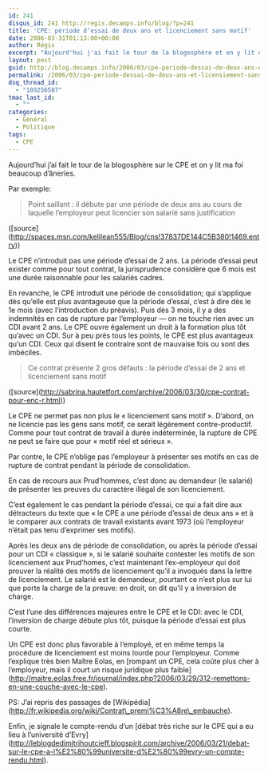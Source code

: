 ```yaml
---
id: 241
disqus_id: 241 http://regis.decamps.info/blog/?p=241
title: 'CPE: période d’essai de deux ans et licenciement sans motif'
date: 2006-03-31T01:13:00+00:00
author: Régis
excerpt: "Aujourd'hui j'ai fait le tour de la blogosphère et on y lit des âneries"
layout: post
guid: http://blog.decamps.info/2006/03/cpe-periode-dessai-de-deux-ans-et-licensiement-sans-motif/
permalink: /2006/03/cpe-periode-dessai-de-deux-ans-et-licensiement-sans-motif/
dsq_thread_id:
  - "189256587"
tmac_last_id:
  - ""
categories:
  - Général
  - Politique
tags:
  - CPE
---
```

Aujourd’hui j’ai fait le tour de la blogosphère sur le CPE et on y lit ma foi beaucoup d’âneries.

Par exemple:

> Point saillant : il débute par une période de deux ans au cours de laquelle l&#8217;employeur peut licencier son salarié sans justification

(\[source\](http://spaces.msn.com/kelilean555/Blog/cns!37837DE144C5B380!1469.entry))

Le CPE n’introduit pas une période d’essai de 2 ans. La période d’essai peut exister comme pour tout contrat, la jurisprudence considère que 6 mois est une durée raisonnable pour les salariés cadres.

En revanche, le CPE introduit une période de consolidation; qui s’applique dès qu’elle est plus avantageuse que la période d’essai, c’est à dire dès le 1e mois (avec l’introduction du préavis). Puis dès 3 mois, il y a des indemnités en cas de rupture par l&#8217;employeur &#8212; on ne touche rien avec un CDI avant 2 ans. Le CPE ouvre également un droit à la formation plus tôt qu’avec un CDI. Sur à peu près tous les points, le CPE est plus avantageux qu’un CDI. Ceux qui disent le contraire sont de mauvaise fois ou sont des imbéciles.

> Ce contrat présente 2 gros défauts : la période d’essai de 2 ans et licenciement sans motif 

(\[source\](http://sabrina.hautetfort.com/archive/2006/03/30/cpe-contrat-pour-enc-r.html))

Le CPE ne permet pas non plus le « licenciement sans motif ». D’abord, on ne licencie pas les gens sans motif, ce serait légèrement contre-productif. Comme pour tout contrat de travail à durée indéterminée, la rupture de CPE ne peut se faire que pour « motif réel et sérieux ».

Par contre, le CPE n’oblige pas l&#8217;employeur à présenter ses motifs en cas de rupture de contrat pendant la période de consolidation.
  
En cas de recours aux Prud’hommes, c’est donc au demandeur (le salarié) de présenter les preuves du caractère illégal de son licenciement.
  
C’est également le cas pendant la période d’essai, ce qui a fait dire aux détracteurs du texte que « le CPE a une période d’essai de deux ans » et à le comparer aux contrats de travail existants avant 1973 (où l&#8217;employeur n’était pas tenu d’exprimer ses motifs).

Après les deux ans de période de consolidation, ou après la période d’essai pour un CDI « classique », si le salarié souhaite contester les motifs de son licenciement aux Prud’homes, c’est maintenant l’ex-employeur qui doit prouver la réalité des motifs de licenciement qu’il a invoqués dans la lettre de licenciement. Le salarié est le demandeur, pourtant ce n’est plus sur lui que porte la charge de la preuve: en droit, on dit qu’il y a inversion de charge. 

C’est l’une des différences majeures entre le CPE et le CDI: avec le CDI, l’inversion de charge débute plus tôt, puisque la période d’essai est plus courte. 

Un CPE est donc plus favorable à l&#8217;employé, et en même temps la procédure de licenciement est moins lourde pour l&#8217;employeur. Comme l’explique très bien Maître Eolas, en \[rompant un CPE, cela coûte plus cher à l&#8217;employeur, mais il court un risque juridique plus faible\](http://maitre.eolas.free.fr/journal/index.php?2006/03/29/312-remettons-en-une-couche-avec-le-cpe).

PS: J’ai repris des passages de \[Wikipédia\](http://fr.wikipedia.org/wiki/Contrat\_premi%C3%A8re\_embauche). 

Enfin, je signale le compte-rendu d’un \[débat très riche sur le CPE qui a eu lieu à l’université d’Evry\](http://leblogdedimitrihoutcieff.blogspirit.com/archive/2006/03/21/debat-sur-le-cpe-a-l%E2%80%99universite-d%E2%80%99evry-un-compte-rendu.html).
